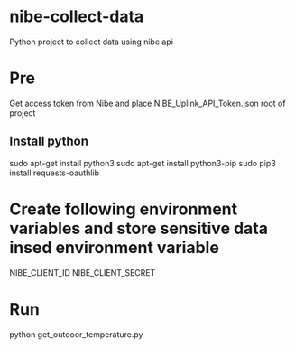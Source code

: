 # nibe-collect-data
Python project to collect data using nibe api

# Pre
Get access token from Nibe and place NIBE_Uplink_API_Token.json root of project
## Install python
sudo apt-get install python3
sudo apt-get install python3-pip
sudo pip3 install requests-oauthlib


# Create following environment variables and store sensitive data insed environment variable
NIBE_CLIENT_ID
NIBE_CLIENT_SECRET

# Run
python get_outdoor_temperature.py
